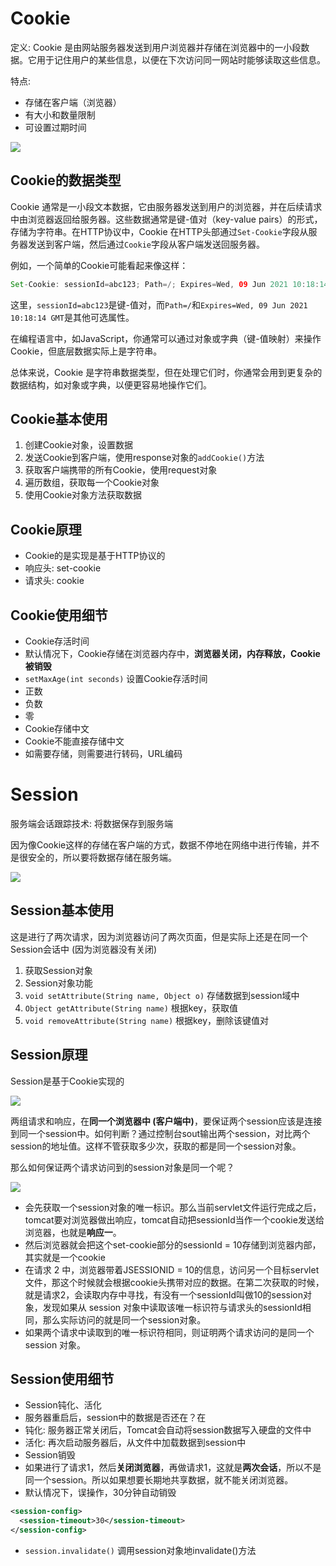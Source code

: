 # Cookie

定义: Cookie 是由网站服务器发送到用户浏览器并存储在浏览器中的一小段数据。它用于记住用户的某些信息，以便在下次访问同一网站时能够读取这些信息。

特点:

- 存储在客户端（浏览器）
- 有大小和数量限制
- 可设置过期时间

[![](https://cdn.nlark.com/yuque/0/2023/png/38953059/1695953809704-92245163-2711-4826-a81a-300ffe681093.png)](https://cdn.nlark.com/yuque/0/2023/png/38953059/1695953809704-92245163-2711-4826-a81a-300ffe681093.png)

## Cookie的数据类型

Cookie 通常是一小段文本数据，它由服务器发送到用户的浏览器，并在后续请求中由浏览器返回给服务器。这些数据通常是键-值对（key-value pairs）的形式，存储为字符串。在HTTP协议中，Cookie 在HTTP头部通过`Set-Cookie`字段从服务器发送到客户端，然后通过`Cookie`字段从客户端发送回服务器。

例如，一个简单的Cookie可能看起来像这样：

```Java
Set-Cookie: sessionId=abc123; Path=/; Expires=Wed, 09 Jun 2021 10:18:14 GMT
```

这里，`sessionId=abc123`是键-值对，而`Path=/`和`Expires=Wed, 09 Jun 2021 10:18:14 GMT`是其他可选属性。

在编程语言中，如JavaScript，你通常可以通过对象或字典（键-值映射）来操作Cookie，但底层数据实际上是字符串。

总体来说，Cookie 是字符串数据类型，但在处理它们时，你通常会用到更复杂的数据结构，如对象或字典，以便更容易地操作它们。

## Cookie基本使用

1. 创建Cookie对象，设置数据
2. 发送Cookie到客户端，使用response对象的`addCookie()`方法
3. 获取客户端携带的所有Cookie，使用request对象
4. 遍历数组，获取每一个Cookie对象
5. 使用Cookie对象方法获取数据

## Cookie原理

- Cookie的是实现是基于HTTP协议的
- 响应头: set-cookie
- 请求头: cookie

## Cookie使用细节

- Cookie存活时间
- 默认情况下，Cookie存储在浏览器内存中，**浏览器关闭，内存释放，Cookie被销毁**
- `setMaxAge(int seconds)` 设置Cookie存活时间
- 正数
- 负数
- 零
- Cookie存储中文
- Cookie不能直接存储中文
- 如需要存储，则需要进行转码，URL编码

# Session

服务端会话跟踪技术: 将数据保存到服务端

因为像Cookie这样的存储在客户端的方式，数据不停地在网络中进行传输，并不是很安全的，所以要将数据存储在服务端。

[![](https://cdn.nlark.com/yuque/0/2023/png/38953059/1695953766281-57cc47ac-173b-45a2-9200-54ad3fe6f5c9.png)](https://cdn.nlark.com/yuque/0/2023/png/38953059/1695953766281-57cc47ac-173b-45a2-9200-54ad3fe6f5c9.png)

## Session基本使用

这是进行了两次请求，因为浏览器访问了两次页面，但是实际上还是在同一个Session会话中 (因为浏览器没有关闭)

1. 获取Session对象
2. Session对象功能
3. `void setAttribute(String name, Object o)` 存储数据到session域中
4. `Object getAttribute(String name)` 根据key，获取值
5. `void removeAttribute(String name)` 根据key，删除该键值对

## Session原理

Session是基于Cookie实现的

[![](https://cdn.nlark.com/yuque/0/2023/png/38953059/1695954480043-b3d3de13-a466-41a4-8ef3-4ae30124de58.png)](https://cdn.nlark.com/yuque/0/2023/png/38953059/1695954480043-b3d3de13-a466-41a4-8ef3-4ae30124de58.png)

两组请求和响应，在**同一个浏览器中 (客户端中)**，要保证两个session应该是连接到同一个session中。如何判断？通过控制台sout输出两个session，对比两个session的地址值。这样不管获取多少次，获取的都是同一个session对象。

那么如何保证两个请求访问到的session对象是同一个呢？

[![](https://cdn.nlark.com/yuque/0/2023/png/38953059/1695954912933-f7ccb5b0-204e-4130-a526-5e1c62e4c880.png)](https://cdn.nlark.com/yuque/0/2023/png/38953059/1695954912933-f7ccb5b0-204e-4130-a526-5e1c62e4c880.png)

- 会先获取一个session对象的唯一标识。那么当前servlet文件运行完成之后，tomcat要对浏览器做出响应，tomcat自动把sessionId当作一个cookie发送给浏览器，也就是**响应一**。
- 然后浏览器就会把这个set-cookie部分的sessionId = 10存储到浏览器内部，其实就是一个cookie
- 在请求 2 中，浏览器带着JSESSIONID = 10的信息，访问另一个目标servlet文件，那这个时候就会根据cookie头携带对应的数据。在第二次获取的时候，就是请求2，会读取内存中寻找，有没有一个sessionId叫做10的session对象，发现如果从 session 对象中读取该唯一标识符与请求头的sessionId相同，那么实际访问的就是同一个session对象。
- 如果两个请求中读取到的唯一标识符相同，则证明两个请求访问的是同一个 session 对象。

## Session使用细节

- Session钝化、活化
- 服务器重启后，session中的数据是否还在？在
- 钝化: 服务器正常关闭后，Tomcat会自动将session数据写入硬盘的文件中
- 活化: 再次启动服务器后，从文件中加载数据到session中
- Session销毁
- 如果进行了请求1，然后**关闭浏览器**，再做请求1，这就是**两次会话**，所以不是同一个session。所以如果想要长期地共享数据，就不能关闭浏览器。
- 默认情况下，误操作，30分钟自动销毁

```XML
<session-config>
  <session-timeout>30</session-timeout>
</session-config>
```

- `session.invalidate()` 调用session对象地invalidate()方法